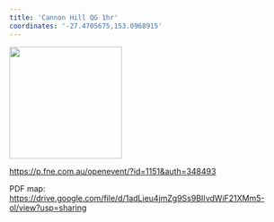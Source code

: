 ```yaml
---
title: 'Cannon Hill QG 1hr'
coordinates: '-27.4705675,153.0968915'
---
```

<img src="https://doc-0s-08-mymaps.googleusercontent.com/untrusted/hostedimage/o2fbn585vcrt3ao71o6a0j9c34/c5pap13msaebnk5l43vbuop86k/1688363100000/3_qa3g-a-HBcK3YBy6L69UtbaCxl2qxF/*/6ACtvi-GG4abYdCNX4eH956B4dHTB9qdpoPQFVwc4EMq9wf5IVES5hyIjXFEVpCjOiHOf4PMo_RHNu3uYCeXIR4ULFX05aCrWbxIuuF3DQy2Zw_JFUJlf2t5SOMxpXp8oWLtPhAVARduF90njW0nxPQcUgFPglh1H4uVbjlS5nqSU2qoazPSCcenVos2ztLfm1PDYNg?session=0&fife" height="200" width="auto" />

https://p.fne.com.au/openevent/?id=1151&auth=348493

PDF map: https://drive.google.com/file/d/1adLieu4jmZg9Ss9BIIvdWiF21XMm5-ol/view?usp=sharing
